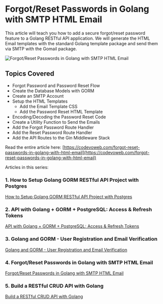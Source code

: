 # Forgot/Reset Passwords in Golang with SMTP HTML Email

This article will teach you how to add a secure forgot/reset password feature to a Golang RESTful API application. We will generate the HTML Email templates with the standard Golang template package and send them via SMTP with the Gomail package.

![Forgot/Reset Passwords in Golang with SMTP HTML Email](https://codevoweb.com/wp-content/uploads/2022/08/Forgot-Reset-Passwords-in-Golang-with-SMTP-HTML-Email.webp)

## Topics Covered

- Forgot Password and Password Reset Flow
- Create the Database Models with GORM
- Create an SMTP Account
- Setup the HTML Templates
    - Add the Email Template CSS
    - Add the Password Reset HTML Template
- Encoding/Decoding the Password Reset Code
- Create a Utility Function to Send the Emails
- Add the Forgot Password Route Handler
- Add the Reset Password Route Handler
- Add the API Routes to the Gin Middleware Stack

Read the entire article here: [https://codevoweb.com/forgot-reset-passwords-in-golang-with-html-email](https://codevoweb.com/forgot-reset-passwords-in-golang-with-html-email)

Articles in this series:

### 1. How to Setup Golang GORM RESTful API Project with Postgres

[How to Setup Golang GORM RESTful API Project with Postgres](https://codevoweb.com/setup-golang-gorm-restful-api-project-with-postgres/)

### 2. API with Golang + GORM + PostgreSQL: Access & Refresh Tokens

[API with Golang + GORM + PostgreSQL: Access & Refresh Tokens](https://codevoweb.com/golang-gorm-postgresql-user-registration-with-refresh-tokens)

### 3. Golang and GORM - User Registration and Email Verification

[Golang and GORM - User Registration and Email Verification](https://codevoweb.com/golang-and-gorm-user-registration-email-verification)

### 4. Forgot/Reset Passwords in Golang with SMTP HTML Email

[Forgot/Reset Passwords in Golang with SMTP HTML Email](https://codevoweb.com/forgot-reset-passwords-in-golang-with-html-email)

### 5. Build a RESTful CRUD API with Golang

[Build a RESTful CRUD API with Golang](https://codevoweb.com/build-restful-crud-api-with-golang)
